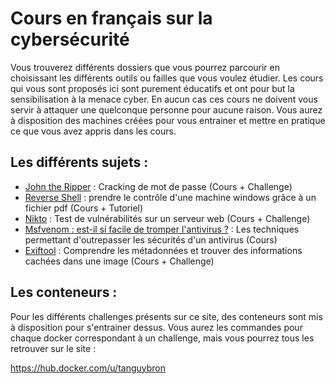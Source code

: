 # Cours en français sur la cybersécurité

Vous trouverez différents dossiers que vous pourrez parcourir en choisissant les différents outils ou failles que vous voulez étudier.
Les cours qui vous sont proposés ici sont purement éducatifs et ont pour but la sensibilisation à la menace cyber. En aucun cas ces cours ne doivent vous servir à attaquer une quelconque personne pour aucune raison. Vous aurez à disposition des machines créées pour vous entrainer et mettre en pratique ce que vous avez appris dans les cours.

## Les différents sujets : 
* [John the Ripper](john_the_ripper/cours-john.md) : Cracking de mot de passe (Cours + Challenge)
* [Reverse Shell](reverse_shell/accueil-reverse-shell.md) : prendre le contrôle d'une machine windows grâce à un fichier pdf (Cours + Tutoriel)
* [Nikto](Nikto/cours-nikto.md) : Test de vulnérabilités sur un serveur web (Cours + Challenge)
* [Msfvenom : est-il si facile de tromper l'antivirus ?](virus_encoders/cours-antivirus.md) : Les techniques permettant d'outrepasser les sécurités d'un antivirus (Cours)
* [Exiftool](exiftool/cours-exif.md) : Comprendre les métadonnées et trouver des informations cachées dans une image (Cours + Challenge)



## Les conteneurs :
Pour les différents challenges présents sur ce site, des conteneurs sont mis à disposition pour s'entrainer dessus.
Vous aurez les commandes pour chaque docker correspondant à un challenge, mais vous pourrez tous les retrouver sur le site : 

<https://hub.docker.com/u/tanguybron>